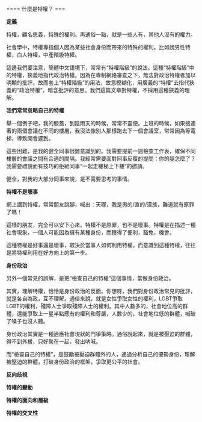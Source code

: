==== 什麼是特權？ ===

**定義**

特權，顧名思義，特殊的權利。再通俗一點，就是一些人有，其他人沒有的權力。

社會學中，特權專指個人因為某些社會身份而帶來的特殊的權利。比如說男性特權，白人特權，中產階級特權。

這邊我們要注意，簡體中文語境下，常常有“特權階級”的說法。這種“特權階級”中的特權，狹義地指代政治特權。因為在專制網絡審查之下，無法對政治特權者加以明顯的批評。故而套上“特權階級”的用法，故意模糊化，用廣義的“特權”去指代狹義的“政治特權”，暗含批評的意思。我們這篇文章對特權，不採用這種狹義的理解。

**我們常常****忽略****自己的特權**

舉一個例子吧，我的膝蓋，到陰雨天的時候，常常不靈便。上班的時候，如果接連著的兩個會議在不同的樓層，我沒法像別人那樣跑去下一個會議室，常常因為等電梯，導致開會遲到。

這些困難，是我的健全同事很難意識到的。我需要提前一週檢查工作表，確保不同樓層的會議之間有合適的間隔。我經常需要面對同事反覆的提問：你的腿怎麼了？我需要禮貌而有技巧的拒絕同事“一起走樓梯上下樓”的邀請。

健全，對我的大部分同事來說，是不需要思考的事情。

**特權不是壞事**

網上講到特權，常常朋友跳腳，喊出：天哪，我是男的/直的/漢族，難道就有原罪了嗎！

這樣的朋友，完全可以安下心來。特權不是原罪，也不是壞事。特權是在描述一種社會現象，一個人可能因為擁有某種身份，而獲得了便利，豁免，機會。

這種特權是好事還是壞事，取決於當事人如何利用特權。而意識到這種特權，往往是將特權利用在好方向上的第一步。

**身份政治**

另外一個常見的誤解，是把“檢查自己的特權”這個事情，當做身份政治。

其實，理解特權，恰恰是身份政治的反面。你想呀，我們對身份政治常見的批評，就是各自為政，互不理解。通俗來說，就是女性爭取女性的權利，LGBT爭取LGBT的權利，殘障人士爭取殘障人士的權利。其中人數多的，社會地位高的群體，還能爭取上一星半點應有的權利和尊嚴，人數少的，社會地位低的群體，喊破了嗓子也沒人聽。

身份政治其實是一種適應社會現狀的鬥爭策略。通俗說起來，就是被壓迫的群體，得不到外援，只好聚在一起，發出吶喊。

而“檢查自己的特權”，是鼓勵被壓迫群體外的人，通過分析自己的優勢身份，理解被壓迫的群體，打破身份政治的框架，爭取更公平的社會。

**反向歧視**

**特權的變動**

**特權的面向和層級**

**特權的交叉性**